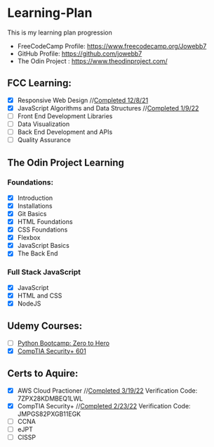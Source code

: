 # Learning-Plan

This is my learning plan progression

- FreeCodeCamp Profile: https://www.freecodecamp.org/Jowebb7
- GitHub Profile: https://github.com/jowebb7
- The Odin Project : https://www.theodinproject.com/

## FCC Learning:

- [x] Responsive Web Design //[Completed 12/8/21](https://bit.ly/3JU72Bs)
- [x] JavaScript Algorithms and Data Structures //[Completed 1/9/22](bit.ly/3HNXPZB)
- [ ] Front End Development Libraries
- [ ] Data Visualization
- [ ] Back End Development and APIs
- [ ] Quality Assurance

## The Odin Project Learning

### Foundations:

- [x] Introduction
- [x] Installations
- [x] Git Basics
- [x] HTML Foundations
- [x] CSS Foundations
- [x] Flexbox
- [x] JavaScript Basics
- [x] The Back End

### Full Stack JavaScript

- [x] JavaScript
- [x] HTML and CSS
- [x] NodeJS

## Udemy Courses:

- [ ] [Python Bootcamp: Zero to Hero](https://www.udemy.com/course/complete-python-bootcamp/learn/lecture/3421822?start=0#overview)
- [x] [CompTIA Security+ 601](https://www.udemy.com/course/comptia_security_sy0-601_certification_training_class/learn/lecture/23582190?start=721#overview)

## Certs to Aquire:

- [x] AWS Cloud Practioner //[Completed 3/19/22](https://aw.certmetrics.com/amazon/public/verification.aspx) Verification Code: 7ZPX28KDMBEQ1LWL
- [x] CompTIA Security+ //[Completed 2/23/22](https://www.certmetrics.com/comptia/public/verification.aspx/) Verification Code: JMPGS82PXGB11EGK
- [ ] CCNA
- [ ] eJPT
- [ ] CISSP
